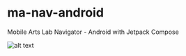 # ma-nav-android
Mobile Arts Lab Navigator - Android with Jetpack Compose

![alt text](http://g.recordit.co/Mf4FN7D9XO.gif "Application in action")


